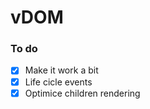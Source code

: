 # vDOM

### To do  

- [x] Make it work a bit
- [x] Life cicle events  
- [x] Optimice children rendering  
